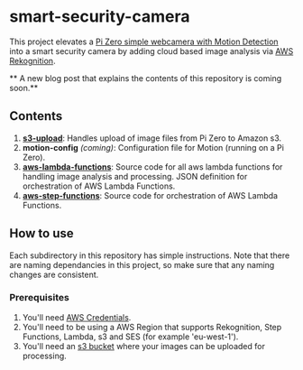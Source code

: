 # smart-security-camera

This project elevates a [Pi Zero simple webcamera with Motion Detection](https://utbrudd.bouvet.no/2017/01/05/building-a-motion-activated-security-camera-with-the-raspberry-pi-zero/) into a smart security camera by adding cloud based image analysis via [AWS Rekognition](https://aws.amazon.com/rekognition/).

** A new blog post that explains the contents of this repository is coming soon.**

## Contents

1. **[s3-upload](https://github.com/markwest1972/smart-security-camera/tree/master/s3-upload)**: Handles upload of image files from Pi Zero to Amazon s3.
2. **motion-config** *(coming)*: Configuration file for Motion (running on a Pi Zero).
3. **[aws-lambda-functions](https://github.com/markwest1972/smart-security-camera/tree/master/aws-lambda-functions)**: Source code for all aws lambda functions for handling image analysis and processing. JSON definition for orchestration of AWS Lambda Functions.
4. **[aws-step-functions](https://github.com/markwest1972/smart-security-camera/tree/master/aws-step-functions)**: Source code for orchestration of AWS Lambda Functions.

## How to use

Each subdirectory in this repository has simple instructions.  Note that there are naming dependancies in this project, so make sure that any naming changes are consistent.

### Prerequisites

1. You'll need [AWS Credentials](http://docs.aws.amazon.com/gettingstarted/latest/awsgsg-intro/gsg-aws-intro.html).
2. You'll need to be using a AWS Region that supports Rekognition, Step Functions, Lambda, s3 and SES (for example 'eu-west-1').
3. You'll need an [s3 bucket](https://aws.amazon.com/documentation/s3/) where your images can be uploaded for processing.
